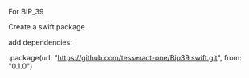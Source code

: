 For BIP_39

Create a swift package

add dependencies:

.package(url: "https://github.com/tesseract-one/Bip39.swift.git", from: "0.1.0")

